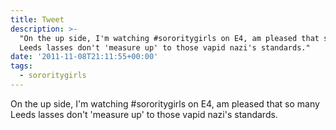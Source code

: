 ```yaml
---
title: Tweet
description: >-
  "On the up side, I'm watching #sororitygirls on E4, am pleased that so many
  Leeds lasses don't 'measure up' to those vapid nazi's standards."
date: '2011-11-08T21:11:55+00:00'
tags:
  - sororitygirls
---
```

On the up side, I'm watching #sororitygirls on E4, am pleased that so many Leeds lasses don't 'measure up' to those vapid nazi's standards.
